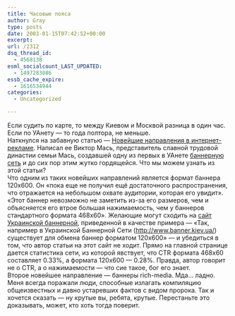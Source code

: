 ```yaml
---
title: Часовые пояса
author: Gray
type: posts
date: 2003-01-15T07:42:52+00:00
excerpt:
url: /2312
dsq_thread_id:
  - 4568138
esml_socialcount_LAST_UPDATED:
  - 1497283086
essb_cache_expire:
  - 1616534944
categories:
  - Uncategorized

---
```








Если судить по карте, то между Киевом и Москвой разница в один час. Если по УАнету &#8212; то года полтора, не меньше.  
Наткнулся на забавную статью &#8212; <a href="http://www.webpromo.com.ua/news/10.html" target="_blank">Новейшие направления в интернет-рекламе</a>. Написал ее Виктор Мась, представитель славной трудовой династии семьи Мась, создавшей одну из первых в УАнете <a href="http://www.banner.kiev.ua" target="_blank">баннерную сеть</a> и до сих пор этим жутко гордящейся. Что мы можем узнать из этой статьи?  
Что одним из таких новейших направлений является формат баннера 120х600. Он &#171;пока еще не получил ещё достаточного распространения, что отражается на небольшом охвате аудитории, которая его увидит&#187;. &#171;Этот баннер невозможно не заметить из-за его размеров, чем и объясняется его втрое большая нажимаемость, чем у баннеров стандартного формата 468х60&#187;. Желающие могут сходить на <a href="http://www.banner.kiev.ua" target="_blank">сайт Украинской баннерной</a>, приведенной в качестве примера &#8212; &#171;Так, например в Украинской Баннерной Сети (http://www.banner.kiev.ua/) существует для обмена баннер форматом 120х600&#187; &#8212; и убедиться в том, что автор статьи на этот сайт не ходит. Прямо на главной странице дается статистика сети, из которой явствует, что CTR формата 468х60 составляет 0.33%, а формата 120х600 &#8212; 0.28%. Правда, автор говорит не о CTR, а о нажимаемости &#8212; что сие такое, бог его знает.  
Второе новейшее направление &#8212; баннеры rich-media. Мда&#8230; ладно. Меня всегда поражали люди, способные излагать компиляцию общеизвестных и давно устаревших фактов с видом пророка. Так и хочется сказать &#8212; ну крутые вы, ребята, крутые. Перестаньте это доказывать, может, кто хоть тогда поверит.